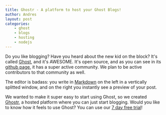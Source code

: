 ```yaml
---
title: Ghostr - A platform to host your Ghost Blogs!
author: Andres
layout: post
categories:
    - ghost
    - blogs
    - hosting
    - nodejs
---
```


Do you like blogging? Have you heard about the new kid on the block? It's called [Ghost][1], and it's AWESOME. It's open source, and as you can see in its [github page][3], it has a super active community. We plan to be active contributors to that community as well.

The editor is badass: you write in [Markdown][2] on the left in a vertically splitted window, and on the right you instantly see a preview of your post.

We wanted to make it super easy to start using Ghost, so we created [Ghostr][4], a hosted platform where you can just start blogging. Would you like to know how it feels to use Ghost? You can use our [7 day free trial][4]!

[1]: http://ghost.org
[2]: http://en.wikipedia.org/wiki/Markdown
[3]: https://github.com/TryGhost/Ghost
[4]: http://ghostr.org
[5]: http://demo.ghostr.org
